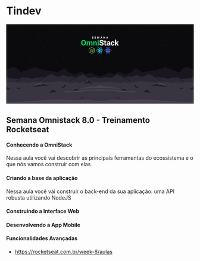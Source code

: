 # Tindev

![OmniStack](https://raw.githubusercontent.com/kenjiyamamoto/Tindev/master/readme.png)

## Semana Omnistack 8.0 - Treinamento Rocketseat

#### Conhecendo a OmniStack
Nessa aula você vai descobrir as principais ferramentas do ecossistema e o que nós vamos construir com elas

#### Criando a base da aplicação
Nessa aula você vai construir o back-end da sua aplicação: uma API robusta utilizando NodeJS

#### Construindo a Interface Web

#### Desenvolvendo a App Mobile

#### Funcionalidades Avançadas

- https://rocketseat.com.br/week-8/aulas
